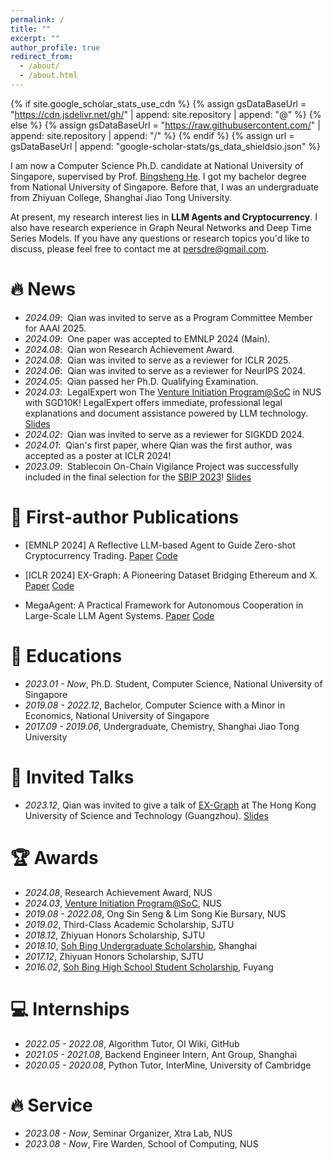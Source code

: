 ```yaml
---
permalink: /
title: ""
excerpt: ""
author_profile: true
redirect_from: 
  - /about/
  - /about.html
---
```


{% if site.google_scholar_stats_use_cdn %}
{% assign gsDataBaseUrl = "https://cdn.jsdelivr.net/gh/" | append: site.repository | append: "@" %}
{% else %}
{% assign gsDataBaseUrl = "https://raw.githubusercontent.com/" | append: site.repository | append: "/" %}
{% endif %}
{% assign url = gsDataBaseUrl | append: "google-scholar-stats/gs_data_shieldsio.json" %}

<span class='anchor' id='about-me'></span>

I am now a Computer Science Ph.D. candidate at National University of Singapore, supervised by Prof. [Bingsheng He](https://www.comp.nus.edu.sg/~hebs/). I got my bachelor degree from National University of Singapore. Before that, I was an undergraduate from Zhiyuan College, Shanghai Jiao Tong University. 

At present, my research interest lies in  **LLM Agents and Cryptocurrency**. I also have research experience in Graph Neural Networks and Deep Time Series Models. If you have any questions or research topics you'd like to discuss, please feel free to contact me at persdre@gmail.com.

# 🔥 News
- *2024.09*: &nbsp;Qian was invited to serve as a Program Committee Member for AAAI 2025.
- *2024.09*: &nbsp;One paper was accepted to EMNLP 2024 (Main).
- *2024.08*: &nbsp;Qian won Research Achievement Award.
- *2024.08*: &nbsp;Qian was invited to serve as a reviewer for ICLR 2025.
- *2024.06*: &nbsp;Qian was invited to serve as a reviewer for NeurIPS 2024.
- *2024.05*: &nbsp;Qian passed her Ph.D. Qualifying Examination.
- *2024.03*: &nbsp;LegalExpert won The [Venture Initiation Program@SoC](https://www.comp.nus.edu.sg/entrepreneurship/awards/iepsoc/) in NUS with SGD10K! LegalExpert offers immediate, professional legal explanations and document assistance powered by LLM technology. [Slides](https://docs.google.com/presentation/d/1VvXjADW5UZHEzk2tE8Y0o1gxQUuDNCb6/edit?usp=sharing&ouid=105468601115621673213&rtpof=true&sd=true)
- *2024.02*: &nbsp;Qian was invited to serve as a reviewer for SIGKDD 2024.
- *2024.01*: &nbsp;Qian's first paper, where Qian was the first author, was accepted as a poster at ICLR 2024!
- *2023.09*: &nbsp;Stablecoin On-Chain Vigilance Project was successfully included in the final selection for the [SBIP 2023](https://sbip.sg/)! [Slides](https://docs.google.com/presentation/d/1egOBX-0kWb7ZO5ix3bB3P6D8LU7zYlziTGbDKCzVIe8/edit?usp=sharing)


# 📝 First-author Publications 

- [EMNLP 2024] A Reflective LLM-based Agent to Guide Zero-shot Cryptocurrency Trading. [Paper](https://arxiv.org/pdf/2407.09546) [Code](https://anonymous.4open.science/r/CryptoTrade-Public-92FC/README.md)

- [ICLR 2024] EX-Graph: A Pioneering Dataset Bridging Ethereum and X. [Paper](https://arxiv.org/pdf/2310.01015) [Code](https://github.com/Persdre/EX-Graph)

- MegaAgent: A Practical Framework for Autonomous Cooperation in Large-Scale LLM Agent Systems. [Paper](https://arxiv.org/pdf/2408.09955) [Code](https://anonymous.4open.science/r/MegaAgent-81F3/README.md)

# 📖 Educations

- *2023.01 - Now*, Ph.D. Student, Computer Science, National University of Singapore
- *2019.08 - 2022.12*, Bachelor, Computer Science with a Minor in Economics, National University of Singapore
- *2017.09 - 2019.06*, Undergraduate, Chemistry, Shanghai Jiao Tong University

# 💬 Invited Talks

- *2023.12*, Qian was invited to give a talk of [EX-Graph](https://arxiv.org/abs/2310.01015) at The Hong Kong University of Science and Technology (Guangzhou). [Slides](https://drive.google.com/file/d/1Iy7wUvbZ-Z-7dLvlEY0CupCVrPX5GbyL/view?usp=sharing)

# 🏆 Awards
- *2024.08*, Research Achievement Award, NUS
- *2024.03*, [Venture Initiation Program@SoC](https://www.comp.nus.edu.sg/entrepreneurship/awards/iepsoc/), NUS
- *2019.08 - 2022.08*, Ong Sin Seng & Lim Song Kie Bursary, NUS
- *2019.02*, Third-Class Academic Scholarship, SJTU
- *2018.12*, Zhiyuan Honors Scholarship, SJTU
- *2018.10*, [Soh Bing Undergraduate Scholarship](https://en.wikipedia.org/wiki/Shuping_Scholarship), Shanghai
- *2017.12*, Zhiyuan Honors Scholarship, SJTU
- *2016.02*, [Soh Bing High School Student Scholarship](https://baike.baidu.com/item/%E5%8F%94%E8%98%8B%E5%A5%96%E5%AD%A6%E9%87%91/15518392), Fuyang

# 💻 Internships

- *2022.05 - 2022.08*, Algorithm Tutor, OI Wiki, GitHub
- *2021.05 - 2021.08*, Backend Engineer Intern, Ant Group, Shanghai
- *2020.05 - 2020.08*, Python Tutor, InterMine, University of Cambridge

# 🔥 Service
- *2023.08 - Now*, Seminar Organizer, Xtra Lab, NUS
- *2023.08 - Now*, Fire Warden, School of Computing, NUS
